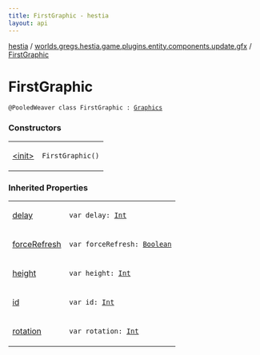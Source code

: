 ```yaml
---
title: FirstGraphic - hestia
layout: api
---
```


<div class='api-docs-breadcrumbs'><a href="../../index.html">hestia</a> / <a href="../index.html">worlds.gregs.hestia.game.plugins.entity.components.update.gfx</a> / <a href="./index.html">FirstGraphic</a></div>

# FirstGraphic

<div class="signature"><code><span class="identifier">@PooledWeaver</span> <span class="keyword">class </span><span class="identifier">FirstGraphic</span>&nbsp;<span class="symbol">:</span>&nbsp;<a href="../../worlds.gregs.hestia.game.plugins.core.components/-graphics/index.html"><span class="identifier">Graphics</span></a></code></div>

### Constructors

<table class="api-docs-table">
<tbody>
<tr>
<td markdown="1">

<a href="-init-.html">&lt;init&gt;</a>


</td>
<td markdown="1">
<div class="signature"><code><span class="identifier">FirstGraphic</span><span class="symbol">(</span><span class="symbol">)</span></code></div>

</td>
</tr>
</tbody>
</table>

### Inherited Properties

<table class="api-docs-table">
<tbody>
<tr>
<td markdown="1">

<a href="../../worlds.gregs.hestia.game.plugins.core.components/-graphics/delay.html">delay</a>


</td>
<td markdown="1">
<div class="signature"><code><span class="keyword">var </span><span class="identifier">delay</span><span class="symbol">: </span><a href="https://kotlinlang.org/api/latest/jvm/stdlib/kotlin/-int/index.html"><span class="identifier">Int</span></a></code></div>

</td>
</tr>
<tr>
<td markdown="1">

<a href="../../worlds.gregs.hestia.game.plugins.core.components/-graphics/force-refresh.html">forceRefresh</a>


</td>
<td markdown="1">
<div class="signature"><code><span class="keyword">var </span><span class="identifier">forceRefresh</span><span class="symbol">: </span><a href="https://kotlinlang.org/api/latest/jvm/stdlib/kotlin/-boolean/index.html"><span class="identifier">Boolean</span></a></code></div>

</td>
</tr>
<tr>
<td markdown="1">

<a href="../../worlds.gregs.hestia.game.plugins.core.components/-graphics/height.html">height</a>


</td>
<td markdown="1">
<div class="signature"><code><span class="keyword">var </span><span class="identifier">height</span><span class="symbol">: </span><a href="https://kotlinlang.org/api/latest/jvm/stdlib/kotlin/-int/index.html"><span class="identifier">Int</span></a></code></div>

</td>
</tr>
<tr>
<td markdown="1">

<a href="../../worlds.gregs.hestia.game.plugins.core.components/-graphics/id.html">id</a>


</td>
<td markdown="1">
<div class="signature"><code><span class="keyword">var </span><span class="identifier">id</span><span class="symbol">: </span><a href="https://kotlinlang.org/api/latest/jvm/stdlib/kotlin/-int/index.html"><span class="identifier">Int</span></a></code></div>

</td>
</tr>
<tr>
<td markdown="1">

<a href="../../worlds.gregs.hestia.game.plugins.core.components/-graphics/rotation.html">rotation</a>


</td>
<td markdown="1">
<div class="signature"><code><span class="keyword">var </span><span class="identifier">rotation</span><span class="symbol">: </span><a href="https://kotlinlang.org/api/latest/jvm/stdlib/kotlin/-int/index.html"><span class="identifier">Int</span></a></code></div>

</td>
</tr>
</tbody>
</table>
